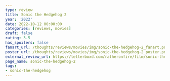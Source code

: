 ```yaml
---
type: review
title: Sonic the Hedgehog 2
year: '2022'
date: 2022-10-12 00:00:00
categories: [reviews, movies]
draft: false
rating: 3.5
has_spoilers: false
fanart_url: /thoughts/reviews/movies/img/sonic-the-hedgehog-2_fanart.png
poster_url: /thoughts/reviews/movies/img/sonic-the-hedgehog-2_poster.png
external_review_url: https://letterboxd.com/ratheronfire/film/sonic-the-hedgehog-2/
page_name: sonic-the-hedgehog-2
tags:
- sonic-the-hedgehog
---
```


